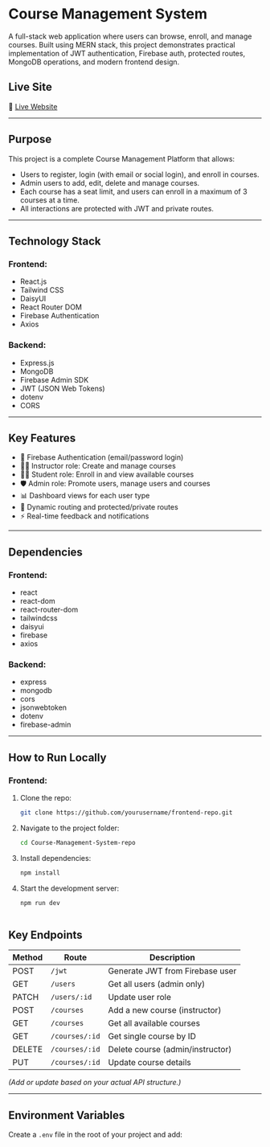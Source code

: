 #  Course Management System

A full-stack web application where users can browse, enroll, and manage courses. Built using MERN stack, this project demonstrates practical implementation of JWT authentication, Firebase auth, protected routes, MongoDB operations, and modern frontend design.

## Live Site
🔗 [Live Website](https://course-management-system-4bb8d.web.app)

---

## Purpose

This project is a complete Course Management Platform that allows:
- Users to register, login (with email or social login), and enroll in courses.
- Admin users to add, edit, delete and manage courses.
- Each course has a seat limit, and users can enroll in a maximum of 3 courses at a time.
- All interactions are protected with JWT and private routes.

---

## Technology Stack

### Frontend:

- React.js
- Tailwind CSS
- DaisyUI
- React Router DOM
- Firebase Authentication
- Axios

### Backend:

- Express.js
- MongoDB
- Firebase Admin SDK
- JWT (JSON Web Tokens)
- dotenv
- CORS

---

## Key Features

- 🔐 Firebase Authentication (email/password login)
- 🧑‍🏫 Instructor role: Create and manage courses
- 🧑‍🎓 Student role: Enroll in and view available courses
- 🛡️ Admin role: Promote users, manage users and courses
- 📊 Dashboard views for each user type
- 🎯 Dynamic routing and protected/private routes
- ⚡ Real-time feedback and notifications

---

## Dependencies

### Frontend:

- react
- react-dom
- react-router-dom
- tailwindcss
- daisyui
- firebase
- axios

### Backend:

- express
- mongodb
- cors
- jsonwebtoken
- dotenv
- firebase-admin

---

## How to Run Locally

### Frontend:

1. Clone the repo:
   ```bash
   git clone https://github.com/yourusername/frontend-repo.git

2. Navigate to the project folder:
   ```bash
   cd Course-Management-System-repo
   
3. Install dependencies:
   ```bash
   npm install
   
4. Start the development server:
   ```bash
   npm run dev



## Key Endpoints

| Method | Route                        | Description                     |
|--------|-----------------------------|---------------------------------|
| POST   | `/jwt`                      | Generate JWT from Firebase user |
| GET    | `/users`                    | Get all users (admin only)      |
| PATCH  | `/users/:id`                | Update user role                |
| POST   | `/courses`                  | Add a new course (instructor)   |
| GET    | `/courses`                  | Get all available courses       |
| GET    | `/courses/:id`              | Get single course by ID         |
| DELETE | `/courses/:id`              | Delete course (admin/instructor)|
| PUT    | `/courses/:id`              | Update course details           |

*(Add or update based on your actual API structure.)*

---

## Environment Variables

Create a `.env` file in the root of your project and add:





